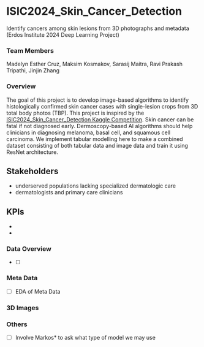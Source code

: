 # ISIC2024_Skin_Cancer_Detection
Identify cancers among skin lesions from 3D photographs and metadata (Erdos Institute 2024 Deep Learning Project)

### Team Members

Madelyn Esther Cruz, Maksim Kosmakov, Sarasij Maitra, Ravi Prakash Tripathi, Jinjin Zhang

### Overview
The goal of this project is to develop image-based algorithms to identify histologically confirmed skin cancer cases with single-lesion crops from 3D total body photos (TBP). This project is inspired by the [ISIC2024_Skin_Cancer_Detection Kaggle Competition](https://www.kaggle.com/competitions/isic-2024-challenge). Skin cancer can be fatal if not diagnosed early. Dermoscopy-based AI algorithms should help clinicians in diagnosing melanoma, basal cell, and squamous cell carcinoma. We implement tabular modelling here to make a combined dataset consisting of both tabular data and image data and train it using ResNet architecture. 

## Stakeholders

- underserved populations lacking specialized dermatologic care
- dermatologists and primary care clinicians

## KPIs

- 
- 

### Data Overview
- [ ] 

### Meta Data
- [ ] EDA of Meta Data


### 3D Images
 

### Others 
- [ ] Involve Markos* to ask what type of model we may use


